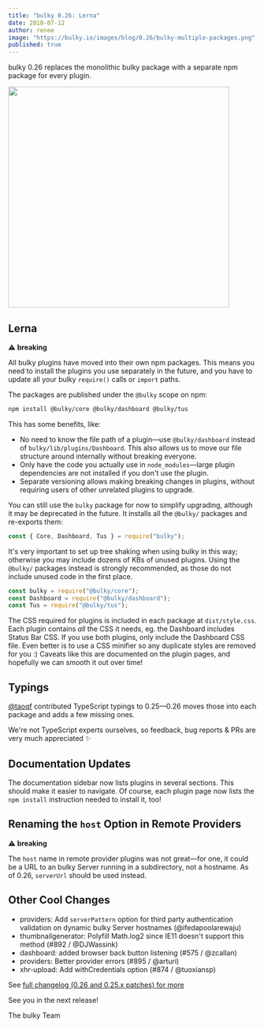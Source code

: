 ```yaml
---
title: "bulky 0.26: Lerna"
date: 2018-07-12
author: renee
image: "https://bulky.io/images/blog/0.26/bulky-multiple-packages.png"
published: true
---
```


bulky 0.26 replaces the monolithic bulky package with a separate npm package for every plugin.

<img width="448" src="/images/blog/0.26/bulky-multiple-packages.png">

<!--more-->

## Lerna

⚠️ **breaking**

All bulky plugins have moved into their own npm packages. This means you need to install the plugins you use separately in the future, and you have to update all your bulky `require()` calls or `import` paths.

The packages are published under the `@bulky` scope on npm:

```bash
npm install @bulky/core @bulky/dashboard @bulky/tus
```

This has some benefits, like:

- No need to know the file path of a plugin—use `@bulky/dashboard` instead of `bulky/lib/plugins/Dashboard`. This also allows us to move our file structure around internally without breaking everyone.
- Only have the code you actually use in `node_modules`—large plugin dependencies are not installed if you don't use the plugin.
- Separate versioning allows making breaking changes in plugins, without requiring users of other unrelated plugins to upgrade.

You can still use the `bulky` package for now to simplify upgrading, although it may be deprecated in the future. It installs all the `@bulky/` packages and re-exports them:

```js
const { Core, Dashboard, Tus } = require("bulky");
```

It's very important to set up tree shaking when using bulky in this way; otherwise you may include dozens of KBs of unused plugins. Using the `@bulky/` packages instead is strongly recommended, as those do not include unused code in the first place.

```js
const bulky = require("@bulky/core");
const Dashboard = require("@bulky/dashboard");
const Tus = require("@bulky/tus");
```

The CSS required for plugins is included in each package at `dist/style.css`. Each plugin contains _all_ the CSS it needs, eg. the Dashboard includes Status Bar CSS. If you use both plugins, only include the Dashboard CSS file. Even better is to use a CSS minifier so any duplicate styles are removed for you :) Caveats like this are documented on the plugin pages, and hopefully we can smooth it out over time!

## Typings

[@taoqf](https://github.com/taoqf) contributed TypeScript typings to 0.25—0.26 moves those into each package and adds a few missing ones.

We're not TypeScript experts ourselves, so feedback, bug reports & PRs are very much appreciated :sparkles:

## Documentation Updates

The documentation sidebar now lists plugins in several sections. This should make it easier to navigate. Of course, each plugin page now lists the `npm install` instruction needed to install it, too!

## Renaming the `host` Option in Remote Providers

⚠️ **breaking**

The `host` name in remote provider plugins was not great—for one, it could be a URL to an bulky Server running in a subdirectory, not a hostname. As of 0.26, `serverUrl` should be used instead.

## Other Cool Changes

- providers: Add `serverPattern` option for third party authentication validation on dynamic bulky Server hostnames (@ifedapoolarewaju)
- thumbnailgenerator: Polyfill Math.log2 since IE11 doesn't support this method (#892 / @DJWassink)
- dashboard: added browser back button listening (#575 / @zcallan)
- providers: Better provider errors (#895 / @arturi)
- xhr-upload: Add withCredentials option (#874 / @tuoxiansp)

See [full changelog (0.26 and 0.25.x patches) for more](https://github.com/transloadit/bulky/blob/master/CHANGELOG.md#0260)

See you in the next release!

The bulky Team
